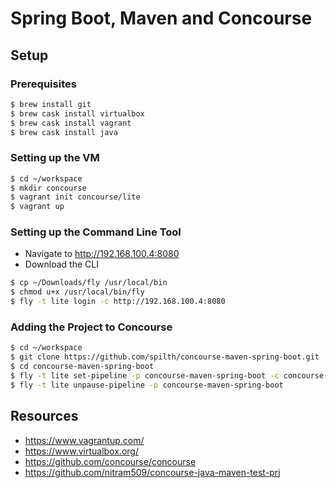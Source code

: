 # Spring Boot, Maven and Concourse

## Setup

### Prerequisites

```bash
$ brew install git
$ brew cask install virtualbox
$ brew cask install vagrant
$ brew cask install java
```

### Setting up the VM

```bash
$ cd ~/workspace
$ mkdir concourse
$ vagrant init concourse/lite
$ vagrant up
```

### Setting up the Command Line Tool

- Navigate to <http://192.168.100.4:8080>
- Download the CLI

```bash
$ cp ~/Downloads/fly /usr/local/bin
$ chmod u+x /usr/local/bin/fly
$ fly -t lite login -c http://192.168.100.4:8080
```

### Adding the Project to Concourse

```bash
$ cd ~/workspace
$ git clone https://github.com/spilth/concourse-maven-spring-boot.git
$ cd concourse-maven-spring-boot
$ fly -t lite set-pipeline -p concourse-maven-spring-boot -c concourse-package.yml
$ fly -t lite unpause-pipeline -p concourse-maven-spring-boot
```

## Resources

- <https://www.vagrantup.com/>
- <https://www.virtualbox.org/>
- <https://github.com/concourse/concourse>
- <https://github.com/nitram509/concourse-java-maven-test-prj>
